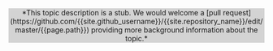 <div style="background-color: lightgrey; text-align: center;" markdown="1">
*This topic description is a stub.  We would welcome a [pull
request](https://github.com/{{site.github_username}}/{{site.repository_name}}/edit/master/{{page.path}})
providing more background information about the topic.*
</div>
